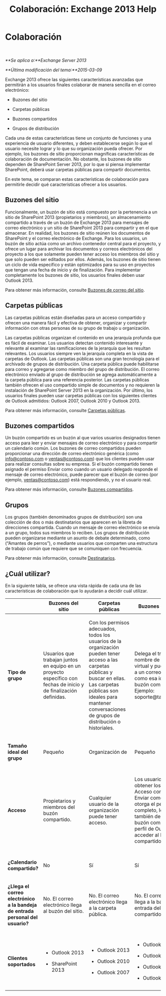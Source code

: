 ﻿---
title: 'Colaboración: Exchange 2013 Help'
TOCTitle: Colaboración
ms:assetid: f45c1be1-2a66-4610-a28d-4adc6d212769
ms:mtpsurl: https://technet.microsoft.com/es-es/library/JJ218725(v=EXCHG.150)
ms:contentKeyID: 49116624
ms.date: 04/23/2018
mtps_version: v=EXCHG.150
ms.translationtype: HT
---

# Colaboración

 

_**Se aplica a:**Exchange Server 2013_

_**Última modificación del tema:**2015-03-09_

Exchange 2013 ofrece las siguientes características avanzadas que permitirán a los usuarios finales colaborar de manera sencilla en el correo electrónico:

  - Buzones del sitio

  - Carpetas públicas

  - Buzones compartidos

  - Grupos de distribución

Cada una de estas características tiene un conjunto de funciones y una experiencia de usuario diferentes, y deben establecerse según lo que el usuario necesite lograr y lo que su organización pueda ofrecer. Por ejemplo, los buzones de sitio proporcionan magníficas características de colaboración de documentación. No obstante, los buzones de sitio dependen de SharePoint Server 2013, por lo que si piensa implementar SharePoint, deberá usar carpetas públicas para compartir documentos.

En este tema, se comparan estas características de colaboración para permitirle decidir qué características ofrecer a los usuarios.

## Buzones del sitio

Funcionalmente, un buzón de sitio está compuesto por la pertenencia a un sitio de SharePoint 2013 (propietarios y miembros), un almacenamiento compartido a través de un buzón de Exchange 2013 para mensajes de correo electrónico y un sitio de SharePoint 2013 para compartir y en el que almacenar. En realidad, los buzones de sitio reúnen los documentos de SharePoint y el correo electrónico de Exchange. Para los usuarios, un buzón de sitio actúa como un archivo contenedor central para el proyecto, y ofrece un lugar para archivar los documentos y correos electrónicos del proyecto a los que solamente pueden tener acceso los miembros del sitio y que solo pueden ser editados por ellos. Además, los buzones de sitio tienen un ciclo de vida específico y están optimizados para su uso en proyectos que tengan una fecha de inicio y de finalización. Para implementar completamente los buzones de sitio, los usuarios finales deben usar Outlook 2013.

Para obtener más información, consulte [Buzones de correo del sitio](site-mailboxes-exchange-2013-help.md).

## Carpetas públicas

Las carpetas públicas están diseñadas para un acceso compartido y ofrecen una manera fácil y efectiva de obtener, organizar y compartir información con otras personas de su grupo de trabajo u organización.

Las carpetas públicas organizan el contenido en una jerarquía profunda que es fácil de examinar. Los usuarios detectan contenido interesante y relevante al examinar las ramificaciones de la jerarquía que les resultan relevantes. Los usuarios siempre ven la jerarquía completa en la vista de carpetas de Outlook. Las carpetas públicas son una gran tecnología para el archivado de grupos de distribución. Una carpeta pública puede habilitarse para correo y agregarse como miembro del grupo de distribución. El correo electrónico enviado al grupo de distribución se agrega automáticamente a la carpeta pública para una referencia posterior. Las carpetas públicas también ofrecen el uso compartido simple de documentos y no requieren la instalación de SharePoint Server 2013 en la organización. Por último, los usuarios finales pueden usar carpetas públicas con los siguientes clientes de Outlook admitidos: Outlook 2007, Outlook 2010 y Outlook 2013.

Para obtener más información, consulte [Carpetas públicas](public-folders-exchange-2013-help.md).

## Buzones compartidos

Un buzón compartido es un buzón al que varios usuarios designados tienen acceso para leer y enviar mensajes de correo electrónico y para compartir un calendario común. Los buzones de correo compartidos pueden proporcionar una dirección de correo electrónico genérica (como info@contoso.com o ventas@contoso.com) que los clientes pueden usar para realizar consultas sobre su empresa. Si el buzón compartido tienen asignado el permiso Enviar como cuando un usuario delegado responde el mensaje de correo electrónico, puede parecer que el buzón de correo (por ejemplo, ventas@contoso.com) está respondiendo, y no el usuario real.

Para obtener más información, consulte [Buzones compartidos](shared-mailboxes-exchange-2013-help.md).

## Grupos

Los grupos (también denominados grupos de distribución) son una colección de dos o más destinatarios que aparecen en la libreta de direcciones compartida. Cuando un mensaje de correo electrónico se envía a un grupo, todos sus miembros lo reciben. Los grupos de distribución pueden organizarse mediante un asunto de debate determinado, como (“Amantes de perros”), o mediante usuarios que comparten una estructura de trabajo común que requiere que se comuniquen con frecuencia.

Para obtener más información, consulte [Destinatarios](recipients-exchange-2013-help.md).

## ¿Cuál utilizar?

En la siguiente tabla, se ofrece una vista rápida de cada una de las características de colaboración que lo ayudarán a decidir cuál utilizar.


<table>
<colgroup>
<col style="width: 20%" />
<col style="width: 20%" />
<col style="width: 20%" />
<col style="width: 20%" />
<col style="width: 20%" />
</colgroup>
<thead>
<tr class="header">
<th></th>
<th>Buzones del sitio</th>
<th>Carpetas públicas</th>
<th>Buzones compartidos</th>
<th>Grupos</th>
</tr>
</thead>
<tbody>
<tr class="odd">
<td><p><strong>Tipo de grupo</strong></p></td>
<td><p>Usuarios que trabajan juntos en equipo en un proyecto específico con fechas de inicio y de finalización definidas.</p></td>
<td><p>Con los permisos adecuados, todos los usuarios de la organización pueden tener acceso a las carpetas públicas y buscar en ellas. Las carpetas públicas son ideales para mantener conversaciones de grupos de distribución o historiales.</p></td>
<td><p>Delega el trabajo en nombre de una identidad virtual y puede responder a un correo electrónico como esa identidad de buzón compartido. Ejemplo: soporte@tailspintoys.com</p></td>
<td><p>Usuarios que necesitan enviar un correo electrónico a un grupo de destinatarios con una característica o interés común.</p></td>
</tr>
<tr class="even">
<td><p><strong>Tamaño ideal del grupo</strong></p></td>
<td><p>Pequeño</p></td>
<td><p>Organización de</p></td>
<td><p>Pequeño</p></td>
<td><p>Organización de</p></td>
</tr>
<tr class="odd">
<td><p><strong>Acceso</strong></p></td>
<td><p>Propietarios y miembros del buzón compartido.</p></td>
<td><p>Cualquier usuario de la organización puede tener acceso.</p></td>
<td><p>Los usuarios pueden obtener los permisos Acceso completo o Enviar como. Si se les otorga el permiso Acceso completo, los usuarios también deben agregar el buzón compartido al perfil de Outlook para acceder al buzón compartido.</p></td>
<td><p>Para los grupos de distribución, los miembros deben agregarse manualmente. Para los grupos de distribución dinámica, los miembros se agregan sobre la base de criterios de filtrado.</p></td>
</tr>
<tr class="even">
<td><p><strong>¿Calendario compartido?</strong></p></td>
<td><p>No</p></td>
<td><p>Sí</p></td>
<td><p>Sí</p></td>
<td><p>No</p></td>
</tr>
<tr class="odd">
<td><p><strong>¿Llega el correo electrónico a la bandeja de entrada personal del usuario?</strong></p></td>
<td><p>No. El correo electrónico llega al buzón del sitio.</p></td>
<td><p>No. El correo electrónico llega a la carpeta pública.</p></td>
<td><p>No. El correo electrónico llega a la bandeja de entrada del buzón compartido.</p></td>
<td><p>Sí. El correo electrónico llega a la bandeja de entrada de un miembro del grupo de distribución.</p></td>
</tr>
<tr class="even">
<td><p><strong>Clientes soportados</strong></p></td>
<td><ul>
<li><p>Outlook 2013</p></li>
<li><p>SharePoint 2013</p></li>
</ul></td>
<td><ul>
<li><p>Outlook 2013</p></li>
<li><p>Outlook 2010</p></li>
<li><p>Outlook 2007</p></li>
</ul></td>
<td><ul>
<li><p>Outlook 2013</p></li>
<li><p>Outlook Web App</p></li>
<li><p>Outlook 2010</p></li>
<li><p>Outlook 2007</p></li>
</ul></td>
<td><ul>
<li><p>Outlook 2013</p></li>
<li><p>Outlook Web App</p></li>
<li><p>Outlook 2010</p></li>
<li><p>Outlook 2007</p></li>
</ul></td>
</tr>
</tbody>
</table>

